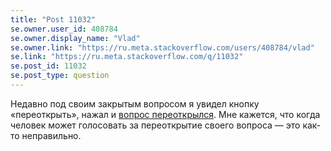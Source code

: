 ```yaml
---
title: "Post 11032"
se.owner.user_id: 408784
se.owner.display_name: "Vlad"
se.owner.link: "https://ru.meta.stackoverflow.com/users/408784/vlad"
se.link: "https://ru.meta.stackoverflow.com/q/11032"
se.post_id: 11032
se.post_type: question
---
```

<p>Недавно под своим закрытым вопросом я увидел кнопку «переоткрыть», нажал и <a href="https://ru.stackoverflow.com/posts/1201761/timeline#history_bea59c67-53a7-4e43-94ab-b8bbbf965223">вопрос переоткрылся</a>. Мне кажется, что когда человек может голосовать за переоткрытие своего вопроса — это как-то неправильно.</p>
